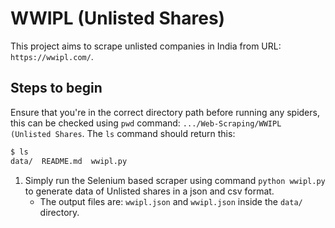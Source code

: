 # WWIPL (Unlisted Shares)

This project aims to scrape unlisted companies in India from URL: `https://wwipl.com/`.

## Steps to begin

Ensure that you're in the correct directory path before running any spiders, this can be checked using `pwd` command: `.../Web-Scraping/WWIPL (Unlisted Shares`.
The `ls` command should return this:

```bash
$ ls
data/  README.md  wwipl.py
```

1. Simply run the Selenium based scraper using command `python wwipl.py` to generate data of Unlisted shares in a json and csv format.
   * The output files are: `wwipl.json` and `wwipl.json` inside the `data/` directory.
